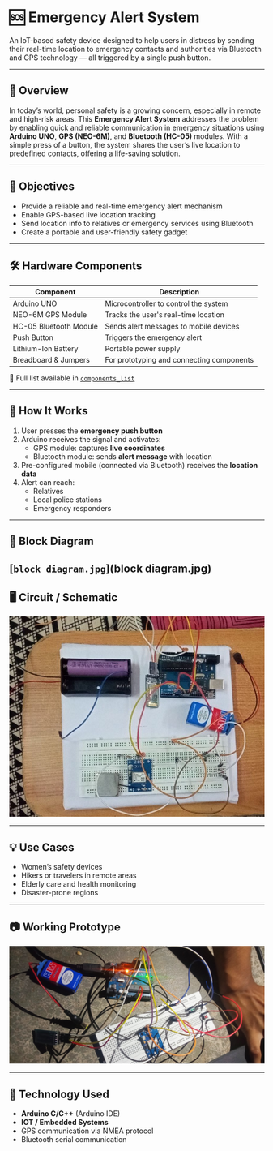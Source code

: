 
# 🆘 Emergency Alert System

An IoT-based safety device designed to help users in distress by sending their real-time location to emergency contacts and authorities via Bluetooth and GPS technology — all triggered by a single push button.

---

## 📌 Overview

In today’s world, personal safety is a growing concern, especially in remote and high-risk areas. This **Emergency Alert System** addresses the problem by enabling quick and reliable communication in emergency situations using **Arduino UNO**, **GPS (NEO-6M)**, and **Bluetooth (HC-05)** modules. With a simple press of a button, the system shares the user’s live location to predefined contacts, offering a life-saving solution.

---

## 🎯 Objectives

- Provide a reliable and real-time emergency alert mechanism
- Enable GPS-based live location tracking
- Send location info to relatives or emergency services using Bluetooth
- Create a portable and user-friendly safety gadget

---

## 🛠️ Hardware Components

| Component              | Description                                    |
|------------------------|------------------------------------------------|
| Arduino UNO            | Microcontroller to control the system         |
| NEO-6M GPS Module      | Tracks the user's real-time location          |
| HC-05 Bluetooth Module | Sends alert messages to mobile devices        |
| Push Button            | Triggers the emergency alert                  |
| Lithium-Ion Battery    | Portable power supply                         |
| Breadboard & Jumpers   | For prototyping and connecting components     |

📄 Full list available in [`components_list`](components_list)

---

## 🔧 How It Works

1. User presses the **emergency push button**
2. Arduino receives the signal and activates:
   - GPS module: captures **live coordinates**
   - Bluetooth module: sends **alert message** with location
3. Pre-configured mobile (connected via Bluetooth) receives the **location data**
4. Alert can reach:
   - Relatives
   - Local police stations
   - Emergency responders

---

## 🔄 Block Diagram

[`block diagram.jpg`](block diagram.jpg)
---

## 🖥️ Circuit / Schematic

![Schematic.jpg](Schematic.jpg)

---

## 💡 Use Cases

- Women’s safety devices
- Hikers or travelers in remote areas
- Elderly care and health monitoring
- Disaster-prone regions

---

## 📷 Working Prototype

![working_prototype.jpg](working_prototype.jpg)

---

## 🧠 Technology Used

- **Arduino C/C++** (Arduino IDE)
- **IOT / Embedded Systems**
- GPS communication via NMEA protocol
- Bluetooth serial communication




